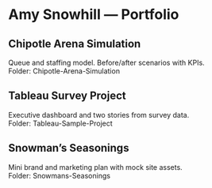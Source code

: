 # Amy Snowhill — Portfolio

## Chipotle Arena Simulation
Queue and staffing model. Before/after scenarios with KPIs.  
Folder: Chipotle-Arena-Simulation

## Tableau Survey Project
Executive dashboard and two stories from survey data.  
Folder: Tableau-Sample-Project

## Snowman’s Seasonings
Mini brand and marketing plan with mock site assets.  
Folder: Snowmans-Seasonings
